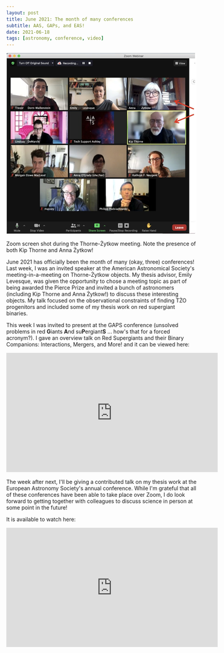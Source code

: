 ```yaml
---
layout: post
title: June 2021: The month of many conferences
subtitle: AAS, GAPs, and EAS!
date: 2021-06-18
tags: [astronomy, conference, video]
---
```


![AASConference](/assets/img/AASconference.jpeg)

Zoom screen shot during the Thorne-Żytkow meeting. Note the presence of both Kip Thorne and Anna Żytkow!

June 2021 has officially been the month of many (okay, three) conferences! Last week, I was an invited speaker at the American Astronomical Society's meeting-in-a-meeting on Thorne-Żytkow objects. My thesis advisor, Emily Levesque, was given the opportunity to chose a meeting topic as part of being awarded the Pierce Prize and invited a bunch of astronomers (including Kip Thorne and Anna Żytkow!) to discuss these interesting objects. My talk focused on the observational constraints of finding TŻO progenitors and included some of my thesis work on red supergiant binaries.

This week I was invited to present at the GAPS conference (unsolved problems in red **G**iants **A**nd su**P**ergiant**S** ... how's that for a forced acronym?). I gave an overview talk on Red Supergiants and their Binary Companions: Interactions, Mergers, and More! and it can be viewed here:

<iframe width="560" height="315" src="https://www.youtube.com/embed/luR1hF0eEjg" title="YouTube video player" frameborder="0" allow="accelerometer; autoplay; clipboard-write; encrypted-media; gyroscope; picture-in-picture; web-share" allowfullscreen></iframe>

The week after next, I'll be giving a contributed talk on my thesis work at the European Astronomy Society's annual conference. While I'm grateful that all of these conferences have been able to take place over Zoom, I do look forward to getting together with colleagues to discuss science in person at some point in the future!

It is available to watch here:

<iframe width="560" height="315" src="https://www.youtube.com/embed/MmwfGWJbY_A" title="YouTube video player" frameborder="0" allow="accelerometer; autoplay; clipboard-write; encrypted-media; gyroscope; picture-in-picture; web-share" allowfullscreen></iframe>